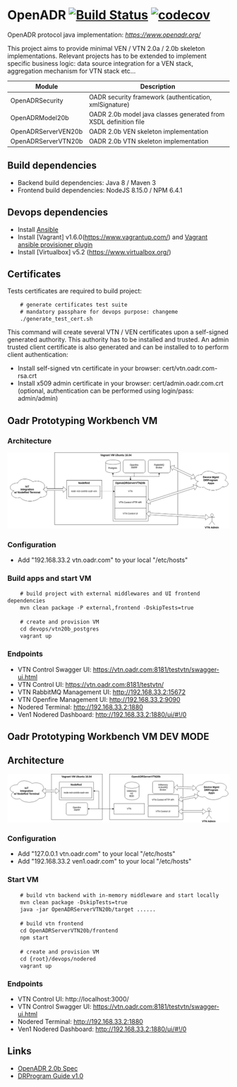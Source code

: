 # OpenADR  [![Build Status](https://travis-ci.org/avob/OpenADR.svg?branch=master)](https://travis-ci.org/avob/OpenADR)  [![codecov](https://codecov.io/gh/avob/OpenADR/branch/master/graph/badge.svg)](https://codecov.io/gh/avob/OpenADR)


OpenADR protocol java implementation: *https://www.openadr.org/*

This project aims to provide minimal VEN / VTN 2.0a / 2.0b skeleton implementations. Relevant projects has to be extended to implement specific business logic: data source integration for a VEN stack, aggregation mechanism for VTN stack etc...

Module | Description
------------- | ------------- 
OpenADRSecurity | OADR security framework (authentication, xmlSignature)
OpenADRModel20b | OADR 2.0b model java classes generated from XSDL definition file
OpenADRServerVEN20b | OADR 2.0b VEN skeleton implementation
OpenADRServerVTN20b | OADR 2.0b VTN skeleton implementation

## Build dependencies
- Backend build dependencies: Java 8 / Maven 3
- Frontend build dependencies: NodeJS 8.15.0 / NPM 6.4.1

## Devops dependencies

- Install [Ansible](https://docs.ansible.com/ansible/latest/installation_guide/intro_installation.html#installing-the-control-machine)
- Install [Vagrant] v1.6.0(https://www.vagrantup.com/) and [Vagrant ansible provisioner plugin](https://www.vagrantup.com/docs/provisioning/ansible.html)
- Install [Virtualbox] v5.2 (https://www.virtualbox.org/)

## Certificates

Tests certificates are required to build project:
```shell
	# generate certificates test suite
	# mandatory passphare for devops purpose: changeme
	./generate_test_cert.sh
```

This command will create several VTN / VEN certificates upon a self-signed generated authority. This authority has to be installed and trusted. An admin trusted client certificate is also generated and can be installed to to perform client authentication:

- Install self-signed vtn certificate in your browser: cert/vtn.oadr.com-rsa.crt
- Install x509 admin certificate in your browser: cert/admin.oadr.com.crt (optional, authentication can be performed using login/pass: admin/admin)

## Oadr Prototyping Workbench VM

### Architecture

<p align="center">
  <img src="https://github.com/avob/OpenADR/raw/master/oadr_workbench_integration_infra.png?raw=true" alt="Sublime's custom image"/>
</p>


### Configuration

- Add "192.168.33.2 vtn.oadr.com" to your local "/etc/hosts"

### Build apps and start VM
```shell
	# build project with external middlewares and UI frontend dependencies
	mvn clean package -P external,frontend -DskipTests=true

	# create and provision VM
	cd devops/vtn20b_postgres
	vagrant up
```

### Endpoints

- VTN Control Swagger UI: https://vtn.oadr.com:8181/testvtn/swagger-ui.html
- VTN Control UI: https://vtn.oadr.com:8181/testvtn/
- VTN RabbitMQ Management UI: http://192.168.33.2:15672
- VTN Openfire Management UI: http://192.168.33.2:9090
- Nodered Terminal: http://192.168.33.2:1880 
- Ven1 Nodered Dashboard: http://192.168.33.2:1880/ui/#!/0

## Oadr Prototyping Workbench VM DEV MODE

## Architecture

<p align="center">
  <img src="https://github.com/avob/OpenADR/raw/master/oadr_workbench_dev_infra.png?raw=true" alt="Sublime's custom image"/>
</p>


### Configuration

- Add "127.0.0.1 vtn.oadr.com" to your local "/etc/hosts"
- Add "192.168.33.2 ven1.oadr.com" to your local "/etc/hosts"
 
### Start VM
```shell
	# build vtn backend with in-memory middleware and start locally
	mvn clean package -DskipTests=true
	java -jar OpenADRServerVTN20b/target ......

	# build vtn frontend
	cd OpenADRServerVTN20b/frontend
	npm start

    # create and provision VM
	cd {root}/devops/nodered
	vagrant up
```

### Endpoints

- VTN Control UI: http://localhost:3000/
- VTN Control Swagger UI: https://vtn.oadr.com:8181/testvtn/swagger-ui.html
- Nodered Terminal: http://192.168.33.2:1880 
- Ven1 Nodered Dashboard: http://192.168.33.2:1880/ui/#!/0

## Links

- [OpenADR 2.0b Spec](https://cimug.ucaiug.org/Projects/CIM-OpenADR/Shared%20Documents/Source%20Documents/OpenADR%20Alliance/OpenADR_2_0b_Profile_Specification_v1.0.pdf)
- [DRProgram Guide v1.0](https://www.openadr.org/assets/openadr_drprogramguide_v1.0.pdf)

